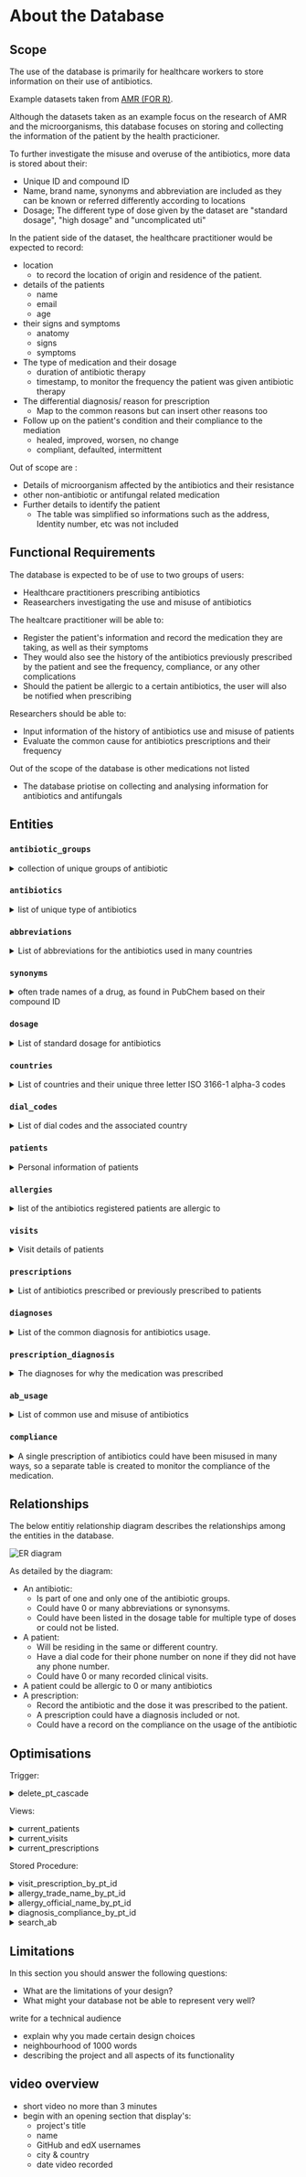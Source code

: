 # About the Database
## Scope
The use of the database is primarily for healthcare workers to store information on their use of antibiotics.

Example datasets taken from [AMR (FOR R)](https://msberends.github.io/AMR/index.html).

Although the datasets taken as an example focus on the research of AMR and the microorganisms, this database focuses on storing and collecting the information of the patient by the health practicioner.


To further investigate the misuse and overuse of the antibiotics, more data is stored about their:
- Unique ID and compound ID
- Name, brand name, synonyms and abbreviation are included as they can be known or referred differently according to locations
- Dosage; The different type of dose given by the dataset are "standard  dosage", "high dosage" and "uncomplicated uti"

In the patient side of the dataset, the healthcare practitioner would be expected to record:
- location
    - to record the location of origin and residence of the patient.
- details of the patients
    - name
    - email
    - age
- their signs and symptoms
    - anatomy
    - signs
    - symptoms
- The type of medication and their dosage
    - duration of antibiotic therapy
    - timestamp, to monitor the frequency the patient was given antibiotic therapy
- The differential diagnosis/ reason for prescription
    - Map to the common reasons but can insert other reasons too
- Follow up on the patient's condition and their compliance to the mediation
    - healed, improved, worsen, no change
    - compliant, defaulted, intermittent

Out of scope are :
- Details of microorganism affected by the antibiotics and their resistance
- other non-antibiotic or antifungal related medication
- Further details to identify the patient
    - The table was simplified so informations such as the address, Identity number, etc was not included

## Functional Requirements

The database is expected to be of use to two groups of users:
- Healthcare practitioners prescribing antibiotics
- Reasearchers investigating the use and misuse of antibiotics

The healtcare practitioner will be able to:
- Register the patient's information and record the medication they are taking, as well as their symptoms
- They would also see the history of the antibiotics previously prescribed by the patient and see the frequency, compliance, or any other complications
- Should the patient be allergic to a certain antibiotics, the user will also be notified when prescribing

Researchers should be able to:
- Input information of the history of antibiotics use and misuse of patients
- Evaluate the common cause for antibiotics prescriptions and their frequency

Out of the scope of the database is other medications not listed
- The database priotise on collecting and analysing information for antibiotics and antifungals

## Entities

### `antibiotic_groups`
<details>
<summary>collection of unique groups of antibiotic</summary>

- `id`
    - Primary Key
    - `SMALL UNSIGNED NOT NULL`
- `name`
    - short and concise group name based on WHONET and WHOCC
    - `VARCHAR(32) NOT NULL`
</details>

### `antibiotics`
<details>
<summary>list of unique type of antibiotics</summary>

- `ab`
    - Antibiotic ID
    - The official EARS-Net (European Antimicrobial Resistance Surveillance Network) codes where available, unique
    - Primary Key
    - `CHAR(5) NOT NULL UNIQUE`
    - The official code for antibiotics are the unique combination of 3 letters, so the data type of `CHAR(3)` is used.
- `cid`
    - Compound ID as found in PubChem, unique
    - `INT UNSIGNED UNIQUE`
    - Although unique, some antibiotics in the dataset does not have a compound ID so they `NULL` value is allowed
- `name`
    - Official name as used by WHONET/EARS-Net or the WHO, unique.
    - `VARCHAR(64) UNIQUE`
- `group_id`
    - Foreign Key to `antibiotic_groups`'s `id`
    - `SMALL UNSIGNED NOT NULL`
</details>

### `abbreviations`
<details>
<summary>List of abbreviations for the antibiotics used in many countries</summary>

- `id`
    - Primary Key
    - `SMALLINT UNSIGNED NOT NULL UNIQUE AUTO_INCREMENT`
    - 484 abbreviations in the dataset so `SMALLINT` is used
- `ab`
    - Foreign Key to the unique ID of the antibiotic related to the `ab` column on the `antibiotics` table
    - `CHAR(3) NOT NULL`
- `abbreviation`
    - abbreviated name
    - `VARCHAR(32) NOT NULL`
</details>

### `synonyms`
<details>
<summary>often trade names of a drug, as found in PubChem based on their compound ID</summary>

- `id`
    - Primary Key
    - `SMALLINT UNSIGNED NOT NULL UNIQUE AUTO_INCREMENT`
    - 5933 synonyms in the dataset so `SMALLINT` is used
- `ab`
    - Foreign Key to the unique ID of the antibiotic related to the `ab` column on the `antibiotics` table
    - `CHAR(3) NOT NULL`
- `synonym`
    - The other name of the drug
    - `VARCHAR(32) NOT NULL`
</details>


### `dosage`
<details>
<summary>List of standard dosage for antibiotics</summary>

- `id`
    - Primary Key
    - `SMALLINT UNSIGNED NOT NULL UNIQUE AUTO_INCREMENT`
- `ab`
    -  Foreign Key referencing the `ab` column in the `antibiotics` table
- `type`
    - `ENUM('standard_dosage','high_dosage','uncomplicated_uti')`
    - Three types of dosage based on the dataset
- `dose`
    - There are variable ranges of doses either in gram, MU, mg/kg or a combination of different dose for antibiotics that are a combination of different material.
    - Thus, `VARCHAR` is used to include units of the dosage in the value
    - `VARCHAR(24) NOT NULL`
- `dose_times`
    - `TINYINT UNSIGNED`
    - Number of times dose must be administered
- `administration`
    - `ENUM('iv','oral','im')`
    - Allowed NULL because of some missing information in the csv dataset

</details>


### `countries`
<details>
<summary>List of countries and their unique three letter ISO 3166-1 alpha-3 codes </summary>

- `code`
    - Primary key
    - `CHAR(3) UNIQUE NOT NULL`
    - Added constraint to ensure the value inserted into this column is always uppercase
- `name`
    - The official english name of a country

</details>

### `dial_codes`
<details>
<summary>List of dial codes and the associated country</summary>

Separated from the `countries` table as there are some countries that share dial codes and some that have multiple

- `id`
    - Primary Key
    - `SMALLINT UNSIGNED NOT NULL UNIQUE AUTO_INCREMENT`
- `dial`
    - The dial code of the country without any '-' symbol.
    - `SMALLINT UNSIGNED NOT NULL`
- `country_code`
    - Foreign Key referencing the `code` column in the `countries` table

Added a unique constraint to ensure that there is no duplicate row of a country with a similar dial code.

</details>

### `patients`
<details>
<summary>Personal information of patients</summary>

- `id`
    - Primary Key
    - `INT UNSIGNED NOT NULL UNIQUE AUTO_INCREMENT`
- `full_name`
    - Full name of the patient
    - Although it is common for name of a person to be stored into first name and last name, this information is stored this way to take into consideration for cultures that does not have a surname or last name. From my experience living in Malaysia, where many does not have a last name and instead have their father's name following their first name, there had always been confusion on what should be included in the last name section of a formal form. This results in inconsistencies with the name in a particular form and the name in the National Identification Card.
    - `VARCHAR(100) NOT NULL`
- `email`
    - email of the patient, allowed `NULL` to take into consideration for patients without one.
    - `VARCHAR(100)`
- `dial_code_id`
    - Foreign key, referencing the `id` column in the `dial_codes` table
    - `SMALLINT UNSIGNED`
- `phone`
    - `VARCHAR(15)`
    - `CONSTRAINT digits_only_phone CHECK(phone is NULL or phone regexp '^[0-9]+$')`
    - Used `VARCHAR` instead of int to take into consideration of phone numbers that need to be stored with 0 as the leading character.
    - Constraint added to only allow digits to be stored in this column.
- `birth_date`
    - `DATE NOT NULL`
    - Stored in 'YYYY-MM-DD' format.
- `resident_country_code`
    - Foreign Key referencing the `code` column in the `countries` table
    - `CHAR(3) NOT NULL`
- `birth_country_code`
    - Foreign Key referencing the `code` column in the `countries` table
    - `CHAR(3) NOT NULL`
- `deleted`
    - 0 for false, 1 for true
    - `TINYINT UNSIGNED CHECK(deleted = 1 OR deleted = 0) DEFAULT 0`
    - Constraint added to only allow 1 or 0 only 

```
CONSTRAINT phone_dial_constraint CHECK (
    (phone IS NULL AND dial_code_id IS NULL)
    OR (phone IS NOT NULL AND dial_code_id IS NOT NULL)
)
```
The above constraint ensures that when a phone number is input, the dial code should also be input and vice versa. Otherwise if a patient does not have a phone number, both columns are allowed NULL values

</details>

### `allergies`
<details>
<summary>list of the antibiotics registered patients are allergic to</summary>

- `id`
    - Primary Key 
    - `INT UNSIGNED NOT NULL UNIQUE AUTO_INCREMENT`
- `patient_id`
    - Foreign Key referencing the `id` column in the `patients` table
- `ab`
    - Foreign Key referencing the `ab` column in the `antibiotics` table

Added constraint between `patient_id` and `ab` so that no duplicate of the same information.

</details>

### `visits`
<details>
<summary>Visit details of patients</summary>

- `id`
    - Primary Key
    - `INT UNSIGNED NOT NULL UNIQUE AUTO_INCREMENT`
- `patient_id`
    - Foreign Key referencing the `id` column in the `patients` table
- `visit_date`
    - `DATE NOT NULL`
    - The date of the patient's visit.
- `last_modified`
    - `DATETIME DEFAULT CURRENT_TIMESTAMP ON UPDATE CURRENT_TIMESTAMP`
    - The timestamp will automatically update with every update on the row.
- `note`
    - Record of the complaint, signs and symptom of the patient, as well as any note of any treatment done during this visit.
    - `VARCHAR(5000)`
- `deleted`
    - 0 for false, 1 for true
    - `TINYINT UNSIGNED CHECK(deleted = 1 OR deleted = 0) DEFAULT 0`

The `visits` table purposed is to collect information on the signs and symptoms of the patient.
For accountability:

</details>


### `prescriptions`
<details>
<summary>List of antibiotics prescribed or previously prescribed to patients</summary>

- `id`
    - Primary Key
    - `INT UNSIGNED NOT NULL UNIQUE AUTO_INCREMENT`
- `patient_id`
    - Foreign Key referencing the `id` column in the `patients` table 
    - `INT UNSIGNED NOT NULL`
- `dose_id`
    - Foreign Key referencing the `id` column in the `dosage` table 
- `prescription_date`
    - `DATE NOT NULL`
- `last_modified`
    - `DATETIME DEFAULT CURRENT_TIMESTAMP ON UPDATE CURRENT_TIMESTAMP`
- `deleted`
    - 0 for false, 1 for true
    - `TINYINT UNSIGNED CHECK(deleted = 1 OR deleted = 0) DEFAULT 0`

The purpose of this table is to record antibiotics prescribed to the patient by the current user or previously taken by the patients.
Often patients did not know what or why they were prescribed antibiotics, this also includes those who took antibiotics without prescriptions. Thus, the `dose_id` and `diagnosis_id` is allowed `NULL` so that it can be further investigated in the future.

</details>

### `diagnoses`
<details>
<summary>List of the common diagnosis for antibiotics usage.</summary>

- `id`
    - Primary Key
    - `SMALLINT UNSIGNED NOT NULL UNIQUE AUTO_INCREMENT`
- `diagnosis`
    - `VARCHAR(64) NOT NULL`

</details>

### `prescription_diagnosis`
<details>
<summary>The diagnoses for why the medication was prescribed</summary>

A prescription could be prescribed with no diagnosis or multiple diagnoses.
- `diagnosis_id`
    - Foreign Key referencing the `id` column in the `diagnoses` table 
    - `SMALLINT UNSIGNED NOT NULL UNIQUE AUTO_INCREMENT`
- `prescription_id`
    - Foreign Key referencing the `id` column in the `prescription` table 
    - `INT UNSIGNED NOT NULL UNIQUE AUTO_INCREMENT`

`PRIMARY KEY(diagnosis_id, prescription_id)` constraint added so that one prescription does not have duplicate of the same diagnosis

</details>

### `ab_usage`
<details>
<summary>List of common use and misuse of antibiotics</summary>

Created a table instead of `ENUM` for easier potential new insertion.
- `id`
    - Primary Key
    - `SMALLINT UNSIGNED NOT NULL AUTO_INCREMENT`
- `use`
    - `VARCHAR(64) NOT NULL`
    - How the antibiotic was used (ex: use of antibiotics without a prescription)

</details>

### `compliance`
<details>
<summary>A single prescription of antibiotics could have been misused in many ways, so a separate table is created to monitor the compliance of the medication.</summary>

- `prescription_id`
    - Foreign Key referencing the `id` column in the `prescription` table 
- `use_id`
    - Foreign Key referencing the `id` column in the `ab_usage` table 
Primary Key(`prescription_id`, `use_id`)

</details>


## Relationships

The below entitiy relationship diagram describes the relationships among the entities in the database.

![ER diagram](images/ER_diagram.png)

As detailed by the diagram:

- An antibiotic:
    - Is part of one and only one of the antibiotic groups.
    - Could have 0 or many abbreviations or synonsyms.
    - Could have been listed in the dosage table for multiple type of doses or could not be listed.
- A patient:
    - Will be residing in the same or different country.
    - Have a dial code for their phone number on none if they did not have any phone number.
    - Could have 0 or many recorded clinical visits.
- A patient could be allergic to 0 or many antibiotics
- A prescription:
    - Record the antibiotic and the dose it was prescribed to the patient.
    - A prescription could have a diagnosis included or not.
    - Could have a record on the compliance on the usage of the antibiotic


## Optimisations

Trigger:
<details>
<summary>delete_pt_cascade</summary>

- The patients, visits, and prescriptions table have a deleted column to allow for soft deletion.
- This trigger functions to alter the deleted column of in all the visits and prescriptions table where the patient id is the 'deleted' patient.
- This also work where the 'deleted' status of a patient is reversed.
</details>

Views:
<details>
<summary>current_patients</summary>

- Views of patients not marked for deletion.
- Shows the phone with the dial code and the country names.
</details>

<details>
<summary>current_visits</summary>

- Views of visits not marked of deletion.
- Column for last modified timestamp not included.
</details>

<details>
<summary>current_prescriptions</summary>

- Views of prescriptions not marked of deletion.
- Column for last modified timestamp not included.
- Instead of only the dose id, the full dose elaborated.
</details>

Stored Procedure:
<details>
<summary>visit_prescription_by_pt_id</summary>

- Takes in the patient id as an argument.
- Group the patient's visit and prescription by date.
- List out the note of the visit as well as the prescriptions.
</details>

<details>
<summary>allergy_trade_name_by_pt_id</summary>

- Takes in the patient id as an argument.
- List out all the trade name medication containing the antibiotic the patient is allergic to.
</details>

<details>
<summary>allergy_official_name_by_pt_id</summary>

- Takes in the patient id as an argument.
- List out the official name of the antibiotics the patient is allergic to.
</details>

<details>
<summary>diagnosis_compliance_by_pt_id</summary>

- Takes in the patient id as an argument.
- This table functions to show if the antibiotics was prescribed accordingly.
- The date column will show when it was prescribed, so it can be seen if it was prescribed too frequently.
- The diagnosis table will show the diagnosis, if any for why it was prescribed. 
- Further evaluation could be done to evaluate if the prescription was appropriate for the diagnosis.
- The compliance should be a follow up of the patient and how they had used the antibiotics.
</details>

<details>
<summary>search_ab</summary>

- Takes in string as an argument.
- Look through the official name, abbreviation, and synonym to find a match for the name of the antibiotic given by the argument and return its official name or a list of antibiotics mathcing the argument.
</details>

## Limitations
In this section you should answer the following questions:

* What are the limitations of your design?
* What might your database not be able to represent very well?


write for a technical audience 
- explain why you made certain design choices
- neighbourhood of 1000 words
- describing the project and all aspects of its functionality

## video overview
- short video no more than 3 minutes
- begin with an opening section that display's:
    - project's title
    - name
    - GitHub and edX usernames
    - city & country
    - date video recorded